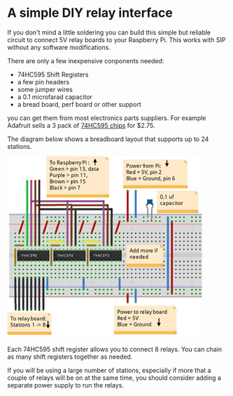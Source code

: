 # A simple DIY relay interface

If you don't mind a little soldering you can build this simple but reliable circuit to connect 5V relay boards to your Raspberry Pi. This works with SIP without any software modifications.

There are only a few inexpensive conponents needed:
- 74HC595 Shift Registers
- a few pin headers
- some jumper wires
- a 0.1 microfarad capacitor
- a bread board, perf board or other support

you can get them from most electronics parts suppliers. For example Adafruit sells a 3 pack of [74HC595 chips](https://www.adafruit.com/products/450) for $2.75.

The diagram below shows a breadboard layout that supports up to 24 stations.

![shift register layout](images/SIP_shift_register_layout.jpg)

Each 74HC595 shift register allows you to connect 8 relays. You can chain as many shift registers together as needed.

If you will be using a large number of stations, especially if more that a couple of relays will be on at the same time, you should consider adding a separate power supply to run the relays.


